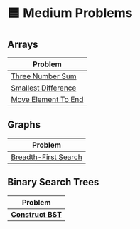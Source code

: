 # 🟦 Medium Problems

## Arrays

| Problem                                        |
| ---------------------------------------------- |
| [Three Number Sum](./threeNumberSum.py)        |
| [Smallest Difference](./smallestDifference.py) |
| [Move Element To End](./moveElementToEnd.py)   |

## Graphs

| Problem                                         |
| ----------------------------------------------- |
| [Breadth-First Search](./breadthFirstSearch.py) |

## Binary Search Trees

| Problem                                |
| -------------------------------------- |
| **[Construct BST](./constructBST.py)** |
